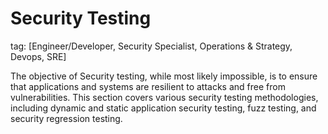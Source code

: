 # Security Testing
tag: [Engineer/Developer, Security Specialist, Operations & Strategy, Devops, SRE]

The objective of Security testing, while most likely impossible, is to ensure that applications and systems are resilient to attacks and free from vulnerabilities. This section covers various security testing methodologies, including dynamic and static application security testing, fuzz testing, and security regression testing.
